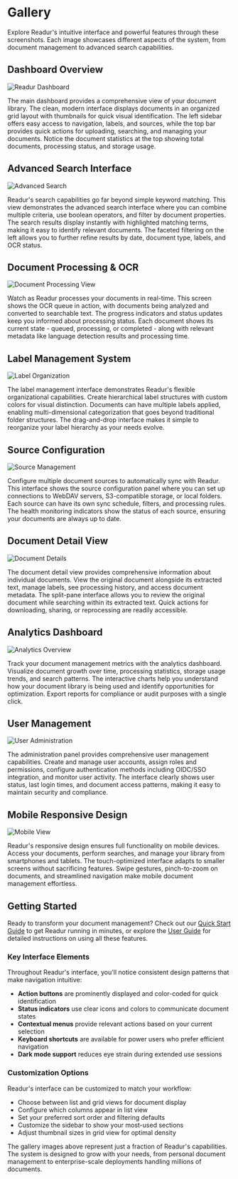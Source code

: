 # Gallery

Explore Readur's intuitive interface and powerful features through these screenshots. Each image showcases different aspects of the system, from document management to advanced search capabilities.

## Dashboard Overview

![Readur Dashboard](images/readur_dashboard.png)

The main dashboard provides a comprehensive view of your document library. The clean, modern interface displays documents in an organized grid layout with thumbnails for quick visual identification. The left sidebar offers easy access to navigation, labels, and sources, while the top bar provides quick actions for uploading, searching, and managing your documents. Notice the document statistics at the top showing total documents, processing status, and storage usage.

## Advanced Search Interface

![Advanced Search](images/readur_search.png)

Readur's search capabilities go far beyond simple keyword matching. This view demonstrates the advanced search interface where you can combine multiple criteria, use boolean operators, and filter by document properties. The search results display instantly with highlighted matching terms, making it easy to identify relevant documents. The faceted filtering on the left allows you to further refine results by date, document type, labels, and OCR status.

## Document Processing & OCR

![Document Processing View](images/gallery/image_2.png)

Watch as Readur processes your documents in real-time. This screen shows the OCR queue in action, with documents being analyzed and converted to searchable text. The progress indicators and status updates keep you informed about processing status. Each document shows its current state - queued, processing, or completed - along with relevant metadata like language detection results and processing time.

## Label Management System

![Label Organization](images/gallery/image_3.png)

The label management interface demonstrates Readur's flexible organizational capabilities. Create hierarchical label structures with custom colors for visual distinction. Documents can have multiple labels applied, enabling multi-dimensional categorization that goes beyond traditional folder structures. The drag-and-drop interface makes it simple to reorganize your label hierarchy as your needs evolve.

## Source Configuration

![Source Management](images/gallery/image_4.png)

Configure multiple document sources to automatically sync with Readur. This interface shows the source configuration panel where you can set up connections to WebDAV servers, S3-compatible storage, or local folders. Each source can have its own sync schedule, filters, and processing rules. The health monitoring indicators show the status of each source, ensuring your documents are always up to date.

## Document Detail View

![Document Details](images/readur_2.png)

The document detail view provides comprehensive information about individual documents. View the original document alongside its extracted text, manage labels, see processing history, and access document metadata. The split-pane interface allows you to review the original document while searching within its extracted text. Quick actions for downloading, sharing, or reprocessing are readily accessible.

## Analytics Dashboard

![Analytics Overview](images/gallery/image_5.png)

Track your document management metrics with the analytics dashboard. Visualize document growth over time, processing statistics, storage usage trends, and search patterns. The interactive charts help you understand how your document library is being used and identify opportunities for optimization. Export reports for compliance or audit purposes with a single click.

## User Management

![User Administration](images/gallery/image_6.png)

The administration panel provides comprehensive user management capabilities. Create and manage user accounts, assign roles and permissions, configure authentication methods including OIDC/SSO integration, and monitor user activity. The interface clearly shows user status, last login times, and document access patterns, making it easy to maintain security and compliance.

## Mobile Responsive Design

![Mobile View](images/gallery/image_7.png)

Readur's responsive design ensures full functionality on mobile devices. Access your documents, perform searches, and manage your library from smartphones and tablets. The touch-optimized interface adapts to smaller screens without sacrificing features. Swipe gestures, pinch-to-zoom on documents, and streamlined navigation make mobile document management effortless.

## Getting Started

Ready to transform your document management? Check out our [Quick Start Guide](quickstart/docker.md) to get Readur running in minutes, or explore the [User Guide](user-guide.md) for detailed instructions on using all these features.

### Key Interface Elements

Throughout Readur's interface, you'll notice consistent design patterns that make navigation intuitive:

- **Action buttons** are prominently displayed and color-coded for quick identification
- **Status indicators** use clear icons and colors to communicate document states
- **Contextual menus** provide relevant actions based on your current selection
- **Keyboard shortcuts** are available for power users who prefer efficient navigation
- **Dark mode support** reduces eye strain during extended use sessions

### Customization Options

Readur's interface can be customized to match your workflow:

- Choose between list and grid views for document display
- Configure which columns appear in list view
- Set your preferred sort order and filtering defaults
- Customize the sidebar to show your most-used sections
- Adjust thumbnail sizes in grid view for optimal density

The gallery images above represent just a fraction of Readur's capabilities. The system is designed to grow with your needs, from personal document management to enterprise-scale deployments handling millions of documents.